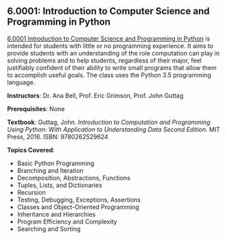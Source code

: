## 6.0001: Introduction to Computer Science and Programming in Python

[6.0001 Introduction to Computer Science and Programming in Python](https://ocw.mit.edu/courses/electrical-engineering-and-computer-science/6-0001-introduction-to-computer-science-and-programming-in-python-fall-2016/) is intended for students with little or no programming experience. It aims to provide students with an understanding of the role computation can play in solving problems and to help students, regardless of their major, feel justifiably confident of their ability to write small programs that allow them to accomplish useful goals. The class uses the Python 3.5 programming language.

**Instructors**: Dr. Ana Bell, Prof. Eric Grimson, Prof. John Guttag

**Prerequisites**: None

**Textbook**: Guttag, John. _Introduction to Computation and Programming Using Python: With Application to Understanding Data Second Edition._ MIT Press, 2016. ISBN: 9780262529624

**Topics Covered**:
  * Basic Python Programming
  * Branching and Iteration
  * Decomposition, Abstractions, Functions
  * Tuples, Lists, and Dictionaries
  * Recursion 
  * Testing, Debugging, Exceptions, Assertions
  * Classes and Object-Oriented Programming
  * Inheritance and Hierarchies
  * Program Efficiency and Complexity
  * Searching and Sorting
